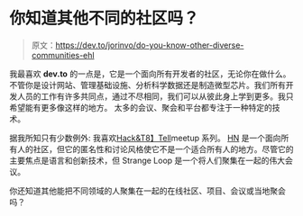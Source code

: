 # 你知道其他不同的社区吗？

> 原文：<https://dev.to/jorinvo/do-you-know-other-diverse-communities-ehl>

我最喜欢 **dev.to** 的一点是，它是一个面向所有开发者的社区，无论你在做什么。不管你是设计网站、管理基础设施、分析科学数据还是制造微型芯片。我们所有开发人员的工作有许多共同点，通过不尽相同，我们可以从彼此身上学到更多。我只希望能有更多像这样的地方。
太多的会议、聚会和平台都专注于一种特定的技术。

据我所知只有少数例外:
我喜欢[Hack&T8】Tell](http://hackandtell.org/)meetup 系列。 [HN](https://news.ycombinator.com/) 是一个面向所有人的社区，但它的匿名性和讨论风格使它不是一个适合所有人的地方。尽管它的主要焦点是语言和创新技术，但 Strange Loop 是一个将人们聚集在一起的伟大会议。

你还知道其他能把不同领域的人聚集在一起的在线社区、项目、会议或当地聚会吗？